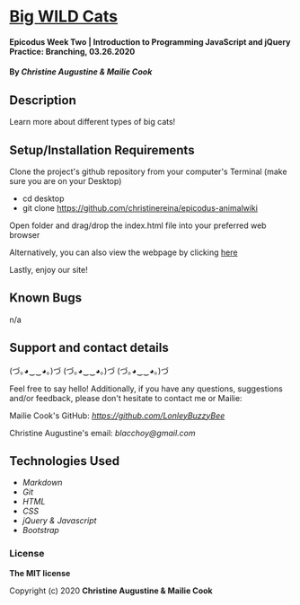 # [Big WILD Cats](https://christinereina.github.io/amusement-park/)

#### Epicodus Week Two | Introduction to Programming JavaScript and jQuery Practice: Branching, 03.26.2020

#### By _**Christine Augustine & Mailie Cook**_

## Description

Learn more about different types of big cats!

## Setup/Installation Requirements

Clone the project's github repository from your computer's Terminal (make sure you are on your Desktop)

* cd desktop
* git clone https://github.com/christinereina/epicodus-animalwiki

Open folder and drag/drop the index.html file into your preferred web browser

Alternatively, you can also view the webpage by clicking [here](https://christinereina.github.io/epicodus-animalwiki/)

Lastly, enjoy our site!

## Known Bugs

n/a

## Support and contact details

(づ｡◕‿‿◕｡)づ (づ｡◕‿‿◕｡)づ (づ｡◕‿‿◕｡)づ

Feel free to say hello! Additionally, if you have any questions, suggestions and/or feedback, please don't hesitate to contact me or Mailie:

Mailie Cook's GitHub:
_https://github.com/LonleyBuzzyBee_

Christine Augustine's email:
_blacchoy@gmail.com_

## Technologies Used

* _Markdown_
* _Git_
* _HTML_
* _CSS_
* _jQuery & Javascript_
* _Bootstrap_  

### License

**The MIT license**

Copyright (c) 2020 **Christine Augustine & Mailie Cook**